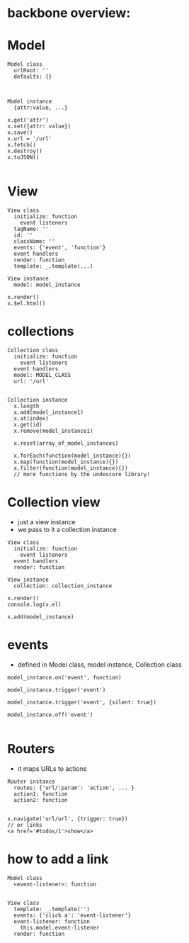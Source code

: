 # backbone overview:

# Model

```
Model class
  urlRoot: ''
  defaults: {}
  


```

```
Model instance
  {attr:value, ...}

x.get('attr')
x.set({attr: value})
x.save()
x.url = '/url'
x.fetch()
x.destroy()
x.toJSON()


```

# View

```
View class
  initialize: function
    event listeners
  tagName: ''
  id: ''
  className: ''
  events: {'event', 'function'}
  event handlers
  render: function
  template: _.template(...)  

```

```
View instance
  model: model_instance

x.render()
x.$el.html()  

```








# collections

```
Collection class
  initialize: function
    event listeners
  event handlers
  model: MODEL_CLASS
  url: '/url'  
  

```


```
Collection instance
  x.length
  x.add(model_instance1)
  x.at(index)
  x.get(id)
  x.remove(model_instance1)

  x.reset(array_of_model_instances)

  x.forEach(function(model_instance){})
  x.map(function(model_instance){})
  x.filter(function(model_instance){})
  // more functions by the undescore library!

```


# Collection view

- just a view instance
- we pass to it a collection instance

```
View class
  initialize: function
    event listeners
  event handlers
  render: function

```


```
View instance
  collection: collection_instance

x.render()
console.log(x.el)

x.add(model_instance)

```



# events

- defined in Model class, model instance, Collection class

```
model_instance.on('event', function)

model_instance.trigger('event')

model_instance.trigger('event', {silent: true})

model_instance.off('event')


```




# Routers

- it maps URLs to actions

```
Router instance
  routes: {'url/:param': 'action', ... }
  action1: function
  action2: function  


x.navigate('url/url', {trigger: true})
// or links
<a href='#todos/1'>show</a>
```





# how to add a link


```
Model class
  <event-listener>: function


```

```
View class
  template: _.template('')
  events: {'click a': 'event-listener'}
  event-listener: function
    this.model.event-listener
  render: function  

```
























